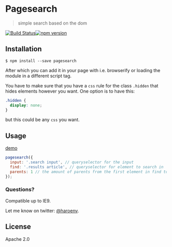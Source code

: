 # Pagesearch

> simple search based on the dom

[![Build Status](https://travis-ci.org/Haroenv/pagesearch.svg?branch=gh-pages)](https://travis-ci.org/Haroenv/pagesearch)[![npm version](https://badge.fury.io/js/pagesearch.svg)](https://www.npmjs.com/package/pagesearch)

## Installation

```
$ npm install --save pagesearch
```

After which you can add it in your page with i.e. browserify or loading the module in a different script tag.

You have to make sure that you have a `css` rule for the class `.hidden` that hides elements however you want. One option is to have this:

```css
.hidden {
  display: none;
}
```

but this could be any `css` you want.

## Usage

[demo](https://haroen.me/pagesearch/)

```js
pagesearch({
  input: '.search input', // queryselector for the input
  find: '.results article', // queryselector for element to search in
  parents: 1 // the amount of parents from the first element in find to the first to the removed element (default 0)
});
```

### Questions?

Compatible up to IE9.

Let me know on twitter: [@haroenv](https://twitter.com/haroenv).

## License

Apache 2.0
